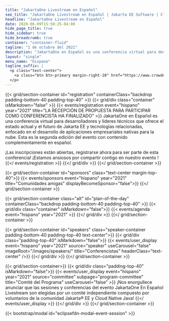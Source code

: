 ```yaml
---
title: "JakartaOne Livestream en Español"
seo_title: "JakartaOne Livestream en Español | Jakarta EE Software | Cloud Native"
headline: "JakartaOne Livestream en Español"
date: 2020-06-09T15:50:25-04:00
hide_page_title: true
hide_sidebar: true
hide_breadcrumb: true
container: "container-fluid"
tagline: "1 de octubre del 2021"
description: "JakartaOne en Español es una conferencia virtual para desarrolladores y líderes técnicos que ofrece el estado actual y el futuro de Jakarta EE y tecnologías relacionadas, enfocado en el desarrollo de aplicaciones empresariales nativas para la nube. Esta es la segunda edición del evento con contenido complementamente en español"
layout: "single"
menu_name: "hispano"
tagline_suffix: |
  <p class="text-center">
    <a class="btn btn-primary margin-right-10" href="https://www.crowdcast.io/e/jakartaone_spanish21">Register now</a><a class="btn btn-primary margin-left-10" href="https://twitter.com/JakartaOneES">Twitter</a>
  </p>
---
```


{{< grid/section-container id="registration" containerClass="backdrop padding-bottom-40 padding-top-40" >}}
  {{< grid/div class="container" isMarkdown="false" >}}
    {{< events/registration event="hispano" year="2021" title="LA RECEPCIÓN DE PROPUESTA PARA PARTICIPAR COMO CONFERENCISTA HA FINALIZADO" >}}
JakartaOne en Español es una conferencia virtual para desarrolladores y líderes técnicos que ofrece el estado actual y el futuro de Jakarta EE y tecnologías relacionadas, enfocado en el desarrollo de aplicaciones empresariales nativas para la nube. Esta es la segunda edición del evento con contenido complementamente en español.  

¡Las inscripciones están abiertas, registrarse ahora para ser parte de esta conferencia! ¡Estamos ansiosos por compartir contigo en nuestro evento !
    {{</ events/registration >}}
  {{</ grid/div >}}
{{</ grid/section-container >}}

{{< grid/section-container id="sponsors" class="text-center margin-top-40">}}
  {{< events/sponsors event="hispano" year="2021" title="Comunidades amigas" displayBecomeSponsor="false">}}
{{</ grid/section-container >}}

<!-- Add agenda using legacy CSS -->
{{< grid/section-container class="alt" id="plan-of-the-day" containerClass="backdrop padding-bottom-40 padding-top-40" >}}
  {{< grid/div class="container" isMarkdown="false">}}
    {{< events/agenda event="hispano" year="2021" >}}
  {{</ grid/div >}}
{{</ grid/section-container >}}

<!-- Add user carousel for speakers -->
{{< grid/section-container id="speakers" class="speaker-container padding-bottom-40 padding-top-40 text-center">}}
  {{< grid/div class="padding-top-40" isMarkdown="false">}}
    {{< events/user_display event="hispano" year="2021"  source="speaker" useCarousel="false" imageRoot="/images/speakers/" title="Conferencistas" headerClass="text-center" />}}
  {{</ grid/div >}}
{{</ grid/section-container >}}

<!-- Add user carousel for committee -->
{{< grid/section-container>}}
  {{< grid/div class="padding-top-40" isMarkdown="false">}}
    {{< events/user_display event="hispano" year="2021"  source="committee" subpage="program-committee" title="Comité del Programa" useCarousel="false" >}}
¡Nos enorgullece anunciar que las sesiones y conferencias del evento JakartaOne En Español Livestream son elegidas por un comité independiente compuesto por voluntarios de la comunidad Jakarta® EE y Cloud Native Java!
    {{</ events/user_display >}}
  {{</ grid/div >}}
{{</ grid/section-container >}}

<!-- Add modal for use w/ agenda -->
{{< bootstrap/modal id="eclipsefdn-modal-event-session" >}}
